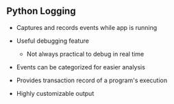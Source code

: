 ## Python Logging

- Captures and records events while app is running

- Useful debugging feature
  - Not always practical to debug in real time

- Events can be categorized for easier analysis

- Provides transaction record of a program's execution

- Highly customizable output


